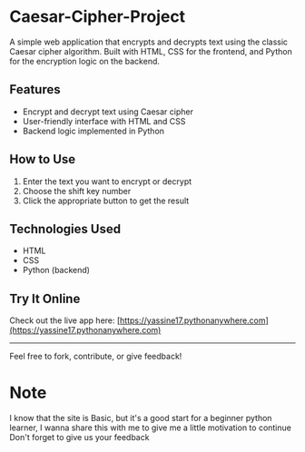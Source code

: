 # Caesar-Cipher-Project
A simple web application that encrypts and decrypts text using the classic Caesar cipher algorithm. Built with HTML, CSS for the frontend, and Python for the encryption logic on the backend.

## Features

- Encrypt and decrypt text using Caesar cipher  
- User-friendly interface with HTML and CSS  
- Backend logic implemented in Python  

## How to Use

1. Enter the text you want to encrypt or decrypt  
2. Choose the shift key number  
3. Click the appropriate button to get the result  

## Technologies Used

- HTML  
- CSS  
- Python (backend)  

## Try It Online

Check out the live app here: [https://yassine17.pythonanywhere.com](https://yassine17.pythonanywhere.com)

---

Feel free to fork, contribute, or give feedback!
# Note
I know that the site is Basic, but it's a good start for a beginner python learner, I wanna share this with me to give me a little motivation to continue
Don't forget to give us your feedback

